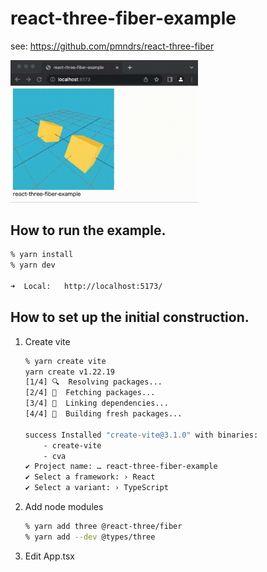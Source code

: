 # react-three-fiber-example

see: https://github.com/pmndrs/react-three-fiber

<img src="./demo.gif" width="300" />

## How to run the example.

```sh
% yarn install
% yarn dev

➜  Local:   http://localhost:5173/
```

## How to set up the initial construction.

1. Create vite

   ```sh
   % yarn create vite
   yarn create v1.22.19
   [1/4] 🔍  Resolving packages...
   [2/4] 🚚  Fetching packages...
   [3/4] 🔗  Linking dependencies...
   [4/4] 🔨  Building fresh packages...

   success Installed "create-vite@3.1.0" with binaries:
       - create-vite
       - cva
   ✔ Project name: … react-three-fiber-example
   ✔ Select a framework: › React
   ✔ Select a variant: › TypeScript
   ```

1. Add node modules

   ```sh
   % yarn add three @react-three/fiber
   % yarn add --dev @types/three
   ```

1. Edit App.tsx
